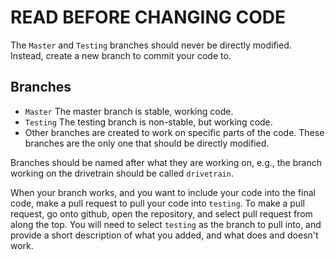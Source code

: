# READ BEFORE CHANGING CODE

The `Master` and `Testing` branches should never be directly modified. Instead, create a new branch to commit your code to.

## Branches

* `Master` The master branch is stable, working code.
* `Testing` The testing branch is non-stable, but working code.
* Other branches are created to work on specific parts of the code. These branches are the only one that should be directly modified.

Branches should be named after what they are working on, e.g., the branch working on the drivetrain should be called `drivetrain`.

When your branch works, and you want to include your code into the final code, make a pull request to pull your code into `testing`. To make a pull request, go onto github, open the repository, and select pull request from along the top. You will need to select `testing` as the branch to pull into, and provide a short description of what you added, and what does and doesn't work. 
